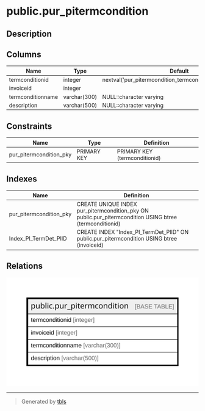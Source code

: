 # public.pur_pitermcondition

## Description

## Columns

| Name | Type | Default | Nullable | Children | Parents | Comment |
| ---- | ---- | ------- | -------- | -------- | ------- | ------- |
| termconditionid | integer | nextval('pur_pitermcondition_termconditionid_seq'::regclass) | false |  |  |  |
| invoiceid | integer |  | true |  |  |  |
| termconditionname | varchar(300) | NULL::character varying | true |  |  |  |
| description | varchar(500) | NULL::character varying | true |  |  |  |

## Constraints

| Name | Type | Definition |
| ---- | ---- | ---------- |
| pur_pitermcondition_pky | PRIMARY KEY | PRIMARY KEY (termconditionid) |

## Indexes

| Name | Definition |
| ---- | ---------- |
| pur_pitermcondition_pky | CREATE UNIQUE INDEX pur_pitermcondition_pky ON public.pur_pitermcondition USING btree (termconditionid) |
| Index_PI_TermDet_PIID | CREATE INDEX "Index_PI_TermDet_PIID" ON public.pur_pitermcondition USING btree (invoiceid) |

## Relations

![er](public.pur_pitermcondition.svg)

---

> Generated by [tbls](https://github.com/k1LoW/tbls)
